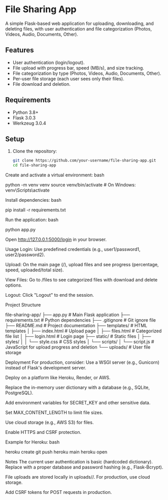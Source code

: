 # File Sharing App

A simple Flask-based web application for uploading, downloading, and deleting files, with user authentication and file categorization (Photos, Videos, Audio, Documents, Other).

## Features
- User authentication (login/logout).
- File upload with progress bar, speed (MB/s), and size tracking.
- File categorization by type (Photos, Videos, Audio, Documents, Other).
- Per-user file storage (each user sees only their files).
- File download and deletion.

## Requirements
- Python 3.8+
- Flask 3.0.3
- Werkzeug 3.0.4

## Setup
1. Clone the repository:
   ```bash
   git clone https://github.com/your-username/file-sharing-app.git
   cd file-sharing-app

Create and activate a virtual environment:
bash

python -m venv venv
source venv/bin/activate  # On Windows: venv\Scripts\activate

Install dependencies:
bash

pip install -r requirements.txt

Run the application:
bash

python app.py

Open http://127.0.0.1:5000/login in your browser.

Usage
Login: Use predefined credentials (e.g., user1/password1, user2/password2).

Upload: On the main page (/), upload files and see progress (percentage, speed, uploaded/total size).

View Files: Go to /files to see categorized files with download and delete options.

Logout: Click "Logout" to end the session.

Project Structure

file-sharing-app/
├── app.py                  # Main Flask application
├── requirements.txt        # Python dependencies
├── .gitignore              # Git ignore file
├── README.md               # Project documentation
├── templates/              # HTML templates
│   ├── index.html          # Upload page
│   ├── files.html          # Categorized file list
│   ├── login.html          # Login page
├── static/                 # Static files
│   ├── styles/
│   │   └── style.css       # CSS styles
│   └── scripts/
│       └── script.js       # JavaScript for upload progress and deletion
└── uploads/                # User file storage

Deployment
For production, consider:
Use a WSGI server (e.g., Gunicorn) instead of Flask's development server.

Deploy on a platform like Heroku, Render, or AWS.

Replace the in-memory user dictionary with a database (e.g., SQLite, PostgreSQL).

Add environment variables for SECRET_KEY and other sensitive data.

Set MAX_CONTENT_LENGTH to limit file sizes.

Use cloud storage (e.g., AWS S3) for files.

Enable HTTPS and CSRF protection.

Example for Heroku:
bash

heroku create
git push heroku main
heroku open

Notes
The current user authentication is basic (hardcoded dictionary). Replace with a proper database and password hashing (e.g., Flask-Bcrypt).

File uploads are stored locally in uploads/<username>/. For production, use cloud storage.

Add CSRF tokens for POST requests in production.

